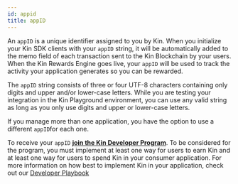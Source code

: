 ```yaml
---
id: appid
title: appID
---
```


An `appID` is a unique identifier assigned to you by Kin. When you initialize your Kin SDK clients with your `appID` string, it will be automatically added to the memo field of each transaction sent to the Kin Blockchain by your users. When the Kin Rewards Engine goes live, your `appID` will be used to track the activity your application generates so you can be rewarded.

The `appID` string consists of three or four UTF-8 characters containing only digits and upper and/or lower-case letters. While you are testing your integration in the Kin Playground environment, you can use any valid string as long as you only use digits and upper or lower-case letters.

If you manage more than one application, you have the option to use a different `appID`for each one.

To receive your `appID` [**join the Kin Developer Program**](https://docs.google.com/forms/d/e/1FAIpQLSc4ugsSDuhU1DI8Ub8qF0lhfQRyFdyM8gGZwAR_GXmgXDt0Rg/viewform). To be considered for the program, you must implement at least one way for users to earn Kin and at least one way for users to spend Kin in your consumer application. For more information on how best to implement Kin in your application, check out our [Developer Playbook](https://developers.kinecosystem.com/Kin%20Developer%20Program%20Playbook%202.0.pdf)
